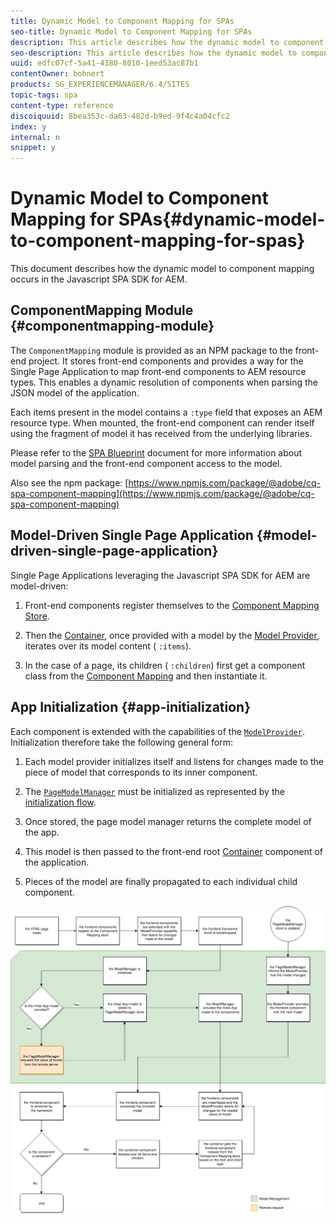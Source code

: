 ```yaml
---
title: Dynamic Model to Component Mapping for SPAs
seo-title: Dynamic Model to Component Mapping for SPAs
description: This article describes how the dynamic model to component mapping occurs in the Javascript SPA SDK for AEM.
seo-description: This article describes how the dynamic model to component mapping occurs in the Javascript SPA SDK for AEM.
uuid: edfc07cf-5a41-4380-8010-1eed53ac87b1
contentOwner: bohnert
products: SG_EXPERIENCEMANAGER/6.4/SITES
topic-tags: spa
content-type: reference
discoiquuid: 8bea353c-da63-482d-b9ed-9f4c4a04cfc2
index: y
internal: n
snippet: y
---
```


# Dynamic Model to Component Mapping for SPAs{#dynamic-model-to-component-mapping-for-spas}

This document describes how the dynamic model to component mapping occurs in the Javascript SPA SDK for AEM.

## ComponentMapping Module {#componentmapping-module}

The `ComponentMapping` module is provided as an NPM package to the front-end project. It stores front-end components and provides a way for the Single Page Application to map front-end components to AEM resource types. This enables a dynamic resolution of components when parsing the JSON model of the application.

Each items present in the model contains a `:type` field that exposes an AEM resource type. When mounted, the front-end component can render itself using the fragment of model it has received from the underlying libraries.

Please refer to the [SPA Blueprint](../../../sites/developing/using/spa-blueprint.md) document for more information about model parsing and the front-end component access to the model.

Also see the npm package: [https://www.npmjs.com/package/@adobe/cq-spa-component-mapping](https://www.npmjs.com/package/@adobe/cq-spa-component-mapping)

## Model-Driven Single Page Application {#model-driven-single-page-application}

Single Page Applications leveraging the Javascript SPA SDK for AEM are model-driven:

1. Front-end components register themselves to the [Component Mapping Store](../../../sites/developing/using/spa-dynamic-model-to-component-mapping.md#main-pars-header-396526892).
1. Then the [Container](../../../sites/developing/using/spa-blueprint.md#main-pars-header-496071810), once provided with a model by the [Model Provider](../../../sites/developing/using/spa-blueprint.md#main-pars-header-451661207), iterates over its model content ( `:items`).

1. In the case of a page, its children ( `:children`) first get a component class from the [Component Mapping](../../../sites/developing/using/spa-blueprint.md#main-pars-header-906602219) and then instantiate it.

## App Initialization {#app-initialization}

Each component is extended with the capabilities of the [ `ModelProvider`](../../../sites/developing/using/spa-blueprint.md#main-pars-header-451661207). Initialization therefore take the following general form:

1. Each model provider initializes itself and listens for changes made to the piece of model that corresponds to its inner component. 
1. The [ `PageModelManager`](../../../sites/developing/using/spa-blueprint.md#main-pars-header-249430796) must be initialized as represented by the [initialization flow](../../../sites/developing/using/spa-blueprint.md#main-pars-text-1679624069). 

1. Once stored, the page model manager returns the complete model of the app. 
1. This model is then passed to the front-end root [Container](../../../sites/developing/using/spa-blueprint.md#main-pars-header-496071810) component of the application. 
1. Pieces of the model are finally propagated to each individual child component.

![](assets/app_model_initialization.png)

